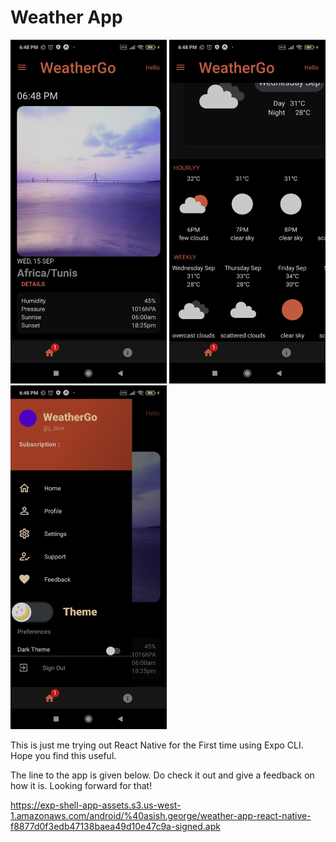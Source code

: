 # Weather App

<p  float="left" text-align = "justify">
  <img src="./1.jpg" width="250" height = "550"/>
  <img src="./2.jpg" width="250" height = "550" /> 
  <img src="./3.jpg" width="250" height = "550" />
</p> 


This is just me trying out React Native for the First time using Expo CLI. 
Hope you find this useful. 

The line to the app is given below. Do check it out and give a feedback on how it is. Looking forward for that!

https://exp-shell-app-assets.s3.us-west-1.amazonaws.com/android/%40asish.george/weather-app-react-native-f8877d0f3edb47138baea49d10e47c9a-signed.apk

